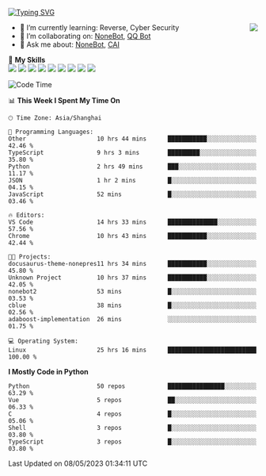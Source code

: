 [![Typing SVG](https://readme-typing-svg.herokuapp.com?size=25&duration=2500&color=8C43EA&vCenter=true&width=200&height=40&lines=Hi+there+%F0%9F%91%8B%F0%9F%8F%BB;I'm+yanyongyu)](https://git.io/typing-svg)

<a href="#">
  <img align="right" src="https://github-readme-stats.vercel.app/api?username=yanyongyu&count_private=true&show_icons=true&bg_color=15,f2f7fd,E0EAFC" />
</a>

- 🌱 I’m currently learning: Reverse, Cyber Security
- 👯 I’m collaborating on: [NoneBot](https://github.com/nonebot), [QQ Bot](https://github.com/Mrs4s/go-cqhttp)
- 💬 Ask me about: [NoneBot](https://github.com/nonebot), [CAI](https://github.com/cscs181/CAI)

🌟 **My Skills**  
![](https://img.shields.io/badge/-Python-3e74a2?style=flat-square&logo=Python&logoColor=fff)
![](https://img.shields.io/badge/-Node.js-339933?style=flat-square&logo=Node.js&logoColor=fff)
![](https://img.shields.io/badge/-Vue-4fc08d?style=flat-square&logo=Vue.js&logoColor=fff)
![](https://img.shields.io/badge/-React-2d98ce?style=flat-square&logo=React&logoColor=fff)
![](https://img.shields.io/badge/-Docker-2496ED?style=flat-square&logo=Docker&logoColor=fff)
![](https://img.shields.io/badge/-Linux-000000?style=flat-square&logo=Linux&logoColor=fff)
![](https://img.shields.io/badge/-MySQL-4479A1?style=flat-square&logo=MySQL&logoColor=fff)
![](https://img.shields.io/badge/-Redis-DC382D?style=flat-square&logo=Redis&logoColor=fff)
![](https://img.shields.io/badge/-MongoDB-47A248?style=flat-square&logo=MongoDB&logoColor=fff)

<!--START_SECTION:waka-->
![Code Time](http://img.shields.io/badge/Code%20Time-3%2C997%20hrs%202%20mins-blue)

📊 **This Week I Spent My Time On** 

```text
🕑︎ Time Zone: Asia/Shanghai

💬 Programming Languages: 
Other                    10 hrs 44 mins      ███████████░░░░░░░░░░░░░░   42.46 % 
TypeScript               9 hrs 3 mins        █████████░░░░░░░░░░░░░░░░   35.80 % 
Python                   2 hrs 49 mins       ███░░░░░░░░░░░░░░░░░░░░░░   11.17 % 
JSON                     1 hr 2 mins         █░░░░░░░░░░░░░░░░░░░░░░░░   04.15 % 
JavaScript               52 mins             █░░░░░░░░░░░░░░░░░░░░░░░░   03.46 % 

🔥 Editors: 
VS Code                  14 hrs 33 mins      ██████████████░░░░░░░░░░░   57.56 % 
Chrome                   10 hrs 43 mins      ███████████░░░░░░░░░░░░░░   42.44 % 

🐱‍💻 Projects: 
docusaurus-theme-nonepres11 hrs 34 mins      ███████████░░░░░░░░░░░░░░   45.80 % 
Unknown Project          10 hrs 37 mins      ███████████░░░░░░░░░░░░░░   42.05 % 
nonebot2                 53 mins             █░░░░░░░░░░░░░░░░░░░░░░░░   03.53 % 
cblue                    38 mins             █░░░░░░░░░░░░░░░░░░░░░░░░   02.56 % 
adaboost-implementation  26 mins             ░░░░░░░░░░░░░░░░░░░░░░░░░   01.75 % 

💻 Operating System: 
Linux                    25 hrs 16 mins      █████████████████████████   100.00 % 
```

**I Mostly Code in Python** 

```text
Python                   50 repos            ████████████████░░░░░░░░░   63.29 % 
Vue                      5 repos             ██░░░░░░░░░░░░░░░░░░░░░░░   06.33 % 
C                        4 repos             █░░░░░░░░░░░░░░░░░░░░░░░░   05.06 % 
Shell                    3 repos             █░░░░░░░░░░░░░░░░░░░░░░░░   03.80 % 
TypeScript               3 repos             █░░░░░░░░░░░░░░░░░░░░░░░░   03.80 % 
```




 Last Updated on 08/05/2023 01:34:11 UTC
<!--END_SECTION:waka-->
